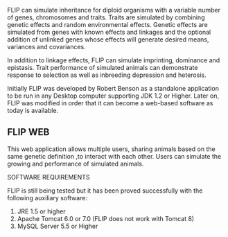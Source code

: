 FLIP can simulate inheritance for diploid organisms with a variable
number of genes, chromosomes and traits. Traits are simulated by combining
genetic effects and random environmental effects. Genetic effects are simulated
from genes with known effects and linkages and the optional addition of unlinked
genes whose effects will generate desired means, variances and covariances. 

In addition to linkage effects, FLIP can simulate imprinting, dominance and epistasis. 
Trait performance of simulated animals can demonstrate response to selection as well
as inbreeding depression and heterosis.

Initially FLIP was developed by Robert Benson as a standalone application to be run in any
Desktop computer supporting JDK 1.2 or Higher. Later on, FLIP was modified in order that it 
can become a web-based software as today is available. 

<h2>FLIP WEB</h2>

This web application  allows multiple users, sharing animals based on the same genetic definition ,to interact with each other.
Users can simulate the growing and performance of simulated animals.



SOFTWARE REQUIREMENTS

FLIP is still being tested but it has been proved successfully with the following auxiliary software:

1) JRE 1.5 or higher
2) Apache Tomcat 6.0 or 7.0 (FLIP does not work with Tomcat 8)
3) MySQL Server 5.5 or Higher

